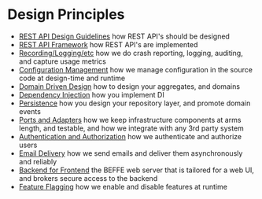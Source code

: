 ﻿# Design Principles

* [REST API Design Guidelines](0010-rest-api.md) how REST API's should be designed
* [REST API Framework](0020-api-framework.md) how REST API's are implemented
* [Recording/Logging/etc](0030-recording.md) how we do crash reporting, logging, auditing, and capture usage metrics
* [Configuration Management](0040-configuration.md) how we manage configuration in the source code at design-time and runtime
* [Domain Driven Design](0050-domain-driven-design.md) how to design your aggregates, and domains
* [Dependency Injection](0060-dependency-injection.md) how you implement DI
* [Persistence](0070-persistence.md) how you design your repository layer, and promote domain events
* [Ports and Adapters](0080-ports-and-adapters.md) how we keep infrastructure components at arms length, and testable, and how we integrate with any 3rd party system
* [Authentication and Authorization](0090-authentication-authorization.md) how we authenticate and authorize users
* [Email Delivery](0100-email-delivery.md) how we send emails and deliver them asynchronously and reliably
* [Backend for Frontend](0110-back-end-for-front-end.md) the BEFFE web server that is tailored for a web UI, and brokers secure access to the backend
* [Feature Flagging](0120-feature-flagging.md) how we enable and disable features at runtime